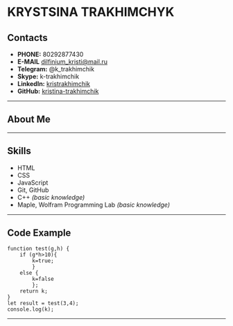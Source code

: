 # KRYSTSINA TRAKHIMCHYK

## Contacts

*  **PHONE:** 80292877430
*  **E-MAIL** dilfinium_kristi@mail.ru
*  **Telegram:** @k_trakhimchik
*  **Skype:** k-trakhimchik
*  **LinkedIn:** [kristrakhimchik](https://www.linkedin.com/in/kristrakhimchik/) 
* **GitHub:** [kristina-trakhimchik](https://github.com/kristina-trakhimchik)
----------------
## About Me

-------------------
## Skills

* HTML
* CSS
* JavaScript
* Git, GitHub
* C++ _(basic knowledge)_
* Maple, Wolfram Programming Lab _(basic knowledge)_

-----------------
## Code Example
```
function test(g,h) {
	if (g*h>10){
		k=true;
		}
	else {
		k=false
		};
	return k;
}
let result = test(3,4);
console.log(k);
```
--------